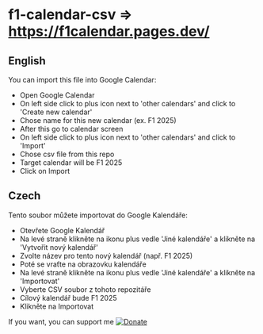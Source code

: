 # f1-calendar-csv => https://f1calendar.pages.dev/
## English
You can import this file into Google Calendar:
- Open Google Calendar
- On left side click to plus icon next to 'other calendars' and click to 'Create new calendar'
- Chose name for this new calendar (ex. F1 2025)
- After this go to calendar screen
- On left side click to plus icon next to 'other calendars' and click to 'Import'
- Chose csv file from this repo
- Target calendar will be F1 2025
- Click on Import


## Czech
Tento soubor můžete importovat do Google Kalendáře:
- Otevřete Google Kalendář
- Na levé straně klikněte na ikonu plus vedle 'Jiné kalendáře' a klikněte na 'Vytvořit nový kalendář'
- Zvolte název pro tento nový kalendář (např. F1 2025)
- Poté se vraťte na obrazovku kalendáře
- Na levé straně klikněte na ikonu plus vedle 'Jiné kalendáře' a klikněte na 'Importovat'
- Vyberte CSV soubor z tohoto repozitáře
- Cílový kalendář bude F1 2025
- Klikněte na Importovat

If you want, you can support me
[![Donate](https://img.shields.io/badge/Donate-PayPal-green.svg)](https://www.paypal.com/donate/?hosted_button_id=EUGYSR6Y6VLV2)
